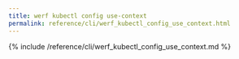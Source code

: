 ```yaml
---
title: werf kubectl config use-context
permalink: reference/cli/werf_kubectl_config_use_context.html
---
```


{% include /reference/cli/werf_kubectl_config_use_context.md %}
